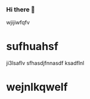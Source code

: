 ### Hi there 👋

<!--
**110302550/110302550** is a ✨ _special_ ✨ repository because its `README.md` (this file) appears on your GitHub profile.

Here are some ideas to get you started:

- 🔭 I’m currently working on ...
- 🌱 I’m currently learning ...
- 👯 I’m looking to collaborate on ...
- 🤔 I’m looking for help with ...
- 💬 Ask me about ...
- 📫 How to reach me: ...
- 😄 Pronouns: ...
- ⚡ Fun fact: ...
-->

wjijiwfqfv
# sufhuahsf
ji3lsaflv
sfhasdjfnnasdf
ksadflnl
# wejnlkqwelf